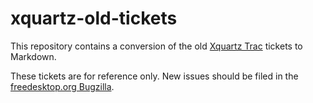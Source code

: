 # xquartz-old-tickets

This repository contains a conversion of the old [Xquartz Trac](http://xquartz.macosforge.org/trac/) tickets to Markdown.

These tickets are for reference only. New issues should be filed in the [freedesktop.org Bugzilla](https://bugs.freedesktop.org/enter_bug.cgi?product=XQuartz&component=New%20Bugs).
